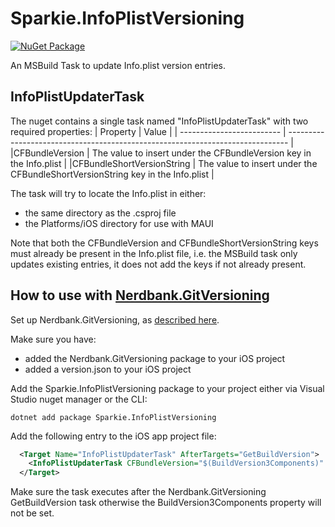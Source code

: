 # Sparkie.InfoPlistVersioning

[![NuGet Package](https://img.shields.io/nuget/v/Sparkie.InfoPlistVersioning.svg)](https://www.nuget.org/packages/Sparkie.InfoPlistVersioning)

An MSBuild Task to update Info.plist version entries.

## InfoPlistUpdaterTask

The nuget contains a single task named "InfoPlistUpdaterTask" with two required properties:
| Property                  | Value                                                                          |
| ------------------------- | ------------------------------------------------------------------------------ |
|CFBundleVersion | The value to insert under the CFBundleVersion key in the Info.plist |
|CFBundleShortVersionString | The value to insert under the CFBundleShortVersionString key in the Info.plist |

The task will try to locate the Info.plist in either:
- the same directory as the .csproj file
- the Platforms/iOS directory for use with MAUI

Note that both the CFBundleVersion and CFBundleShortVersionString keys must already be present in the Info.plist file, i.e. the MSBuild task only updates existing entries, it does not add the keys if not already present.

## How to use with [Nerdbank.GitVersioning](https://github.com/dotnet/Nerdbank.GitVersioning)

Set up Nerdbank.GitVersioning, as [described here](https://github.com/dotnet/Nerdbank.GitVersioning#readme).

Make sure you have:
- added the Nerdbank.GitVersioning package to your iOS project
- added a version.json to your iOS project

Add the Sparkie.InfoPlistVersioning package to your project either via Visual Studio nuget manager or the CLI:

```
dotnet add package Sparkie.InfoPlistVersioning
```

Add the following entry to the iOS app project file:

```xml
  <Target Name="InfoPlistUpdaterTask" AfterTargets="GetBuildVersion">
    <InfoPlistUpdaterTask CFBundleVersion="$(BuildVersion3Components)" CFBundleShortVersionString="$(BuildVersion3Components)" />
  </Target>
```

Make sure the task executes after the Nerdbank.GitVersioning GetBuildVersion task otherwise the BuildVersion3Components property will not be set.
